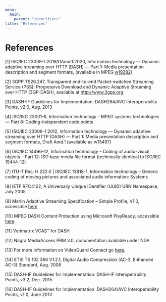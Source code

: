 ```yaml
---
menu:
  main:
    parent: "identifiers"
title: "References"
---
```


# References

[1]	ISO/IEC 23009-1:2019/DAmd.1:2020, Information technology — Dynamic adaptive streaming over HTTP (DASH) — Part 1: Media presentation description and segment formats, (available in MPEG [w19282](http://wg11.sc29.org/doc_end_user/documents/130_Alpbach/wg11/w19281.zip))

[2]	3GPP TS26.247, Transparent end-to-end Packet-switched Streaming Service (PSS); Progressive Download and Dynamic Adaptive Streaming over HTTP (3GP-DASH), available at http://www.3gpp.org

[3]	DASH-IF Guidelines for Implementation: DASH264/AVC Interoperability Points, v2.0, Aug. 2013

[4]	ISO/IEC 23001-8, Information technology – MPEG systems technologies –– Part 8: Coding-independent code points

[5]	ISO/IEC 23009-1:2012, Information technology — Dynamic adaptive streaming over HTTP (DASH) — Part 1: Media presentation description and segment formats, Draft Amd.1 (available as w13497)

[6]	ISO/IEC 14496-12, Information technology – Coding of audio-visual objects – Part 12: ISO base media file format (technically identical to ISO/IEC 15444-12)

[7]	ITU-T Rec. H.222.0 | ISO/IEC 13818-1, Information technology – Generic coding of moving pictures and associated audio information: Systems

[8]	IETF RFC4122, A Universally Unique IDentifier (UUID) URN Namespace, July 2005

[9]	Marlin Adaptive Streaming Specification – Simple Profile, V1.0, accessible [here](http://www.marlin-community.com/develop/downloads/specifications/)

[10]	MPEG DASH Content Protection using Microsoft PlayReady, accessible [here](http://www.microsoft.com/playready/documents/)

[11]	Verimatrix VCAS™ for DASH

[12]	Nagra MediaAccess PRM 3.0, documentation available under NDA

[13]	For more information on VideoGuard Connect go [here](http://www.cisco.com/c/en/us/products/video/videoguard-drm/index.html).

[14]	ETSI TS 102 366 V1.2.1, Digital Audio Compression (AC-3, Enhanced AC-3) Standard, Aug. 2008

[15]	DASH-IF Guidelines for Implementation: DASH-IF Interoperability Points, v3.2, Dec. 2015

[16]	DASH-IF Guidelines for Implementation: DASH264/AVC Interoperability Points, v1.0, June 2013

